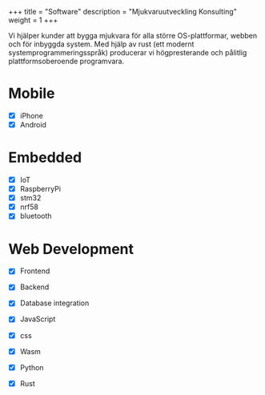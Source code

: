 +++
title = "Software"
description = "Mjukvaruutveckling Konsulting"
weight = 1
+++

Vi hjälper kunder att bygga mjukvara för alla större OS-plattformar, webben och för inbyggda system. Med hjälp av rust (ett modernt systemprogrammeringsspråk) producerar vi högpresterande och pålitlig plattformsoberoende programvara.

# Mobile
- [x] iPhone
- [x] Android

# Embedded
- [x] IoT
- [x] RaspberryPi
- [x] stm32
- [x] nrf58
- [x] bluetooth

# Web Development
- [x] Frontend
- [x] Backend
- [x] Database integration
- [x] JavaScript
- [x] css
- [x] Wasm
- [x] Python
- [x] Rust

